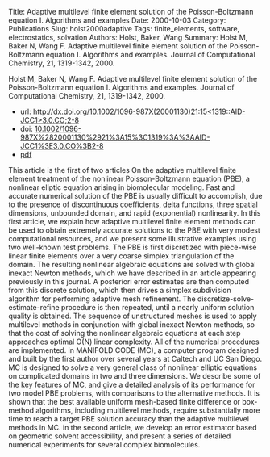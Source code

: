 Title: Adaptive multilevel finite element solution of the Poisson-Boltzmann equation I. Algorithms and examples
Date: 2000-10-03
Category: Publications
Slug: holst2000adaptive
Tags: finite_elements, software, electrostatics, solvation
Authors: Holst, Baker, Wang
Summary: Holst M, Baker N, Wang F. Adaptive multilevel finite element solution of the Poisson-Boltzmann equation I. Algorithms and examples. Journal of Computational Chemistry, 21, 1319-1342, 2000. 

Holst M, Baker N, Wang F. Adaptive multilevel finite element solution of the Poisson-Boltzmann equation I. Algorithms and examples. Journal of Computational Chemistry, 21, 1319-1342, 2000. 

* url: [http://dx.doi.org/10.1002/1096-987X(20001130)21:15<1319::AID-JCC1>3.0.CO;2-8](http://dx.doi.org/10.1002/1096-987X(20001130)21:15<1319::AID-JCC1>3.0.CO;2-8)
* doi: [10.1002/1096-987X%2820001130%2921%3A15%3C1319%3A%3AAID-JCC1%3E3.0.CO%3B2-8](http://dx.doi.org/10.1002/1096-987X%2820001130%2921%3A15%3C1319%3A%3AAID-JCC1%3E3.0.CO%3B2-8)
* [pdf](http://sobolevnrm.github.io/papers/holst2000adaptive.pdf)

This article is the first of two articles On the adaptive multilevel finite element treatment of the nonlinear Poisson-Boltzmann equation (PBE), a nonlinear eliptic equation arising in biomolecular modeling. Fast and accurate numerical solution of the PBE is usually difficult to accomplish, due to the presence of discontinuous coefficients, delta functions, three spatial dimensions, unbounded domain, and rapid (exponential) nonlinearity. In this first article, we explain how adaptive multilevel finite element methods can be used to obtain extremely accurate solutions to the PBE with very modest computational resources, and we present some illustrative examples using two well-known test problems. The PBE is first discretized with piece-wise linear finite elements over a very coarse simplex triangulation of the domain. The resulting nonlinear algebraic equations are solved with global inexact Newton methods, which we have described in an article appearing previously in this journal. A posteriori error estimates are then computed from this discrete solution, which then drives a simplex subdivision algorithm for performing adaptive mesh refinement. The discretize-solve-estimate-refine procedure is then repeated, until a nearly uniform solution quality is obtained. The sequence of unstructured meshes is used to apply multilevel methods in conjunction with global inexact Newton methods, so that the cost of solving the nonlinear algebraic equations at each step approaches optimal O(N) linear complexity. All of the numerical procedures are implemented. in MANIFOLD CODE (MC), a computer program designed and built by the first author over several years at Caltech and UC San Diego. MC is designed to solve a very general class of nonlinear elliptic equations on complicated domains in two and three dimensions. We describe some of the key features of MC, and give a detailed analysis of its performance for two model PBE problems, with comparisons to the alternative methods. It is shown that the best available uniform mesh-based finite difference or box-method algorithms, including multilevel methods, require substantially more time to reach a target PBE solution accuracy than the adaptive multilevel methods in MC. in the second article, we develop an error estimator based on geometric solvent accessibility, and present a series of detailed numerical experiments for several complex biomolecules.
